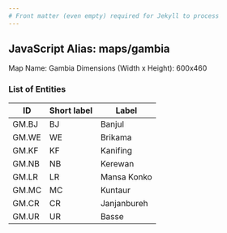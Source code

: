 ```yaml
---
# Front matter (even empty) required for Jekyll to process
---
```


## JavaScript Alias: maps/gambia

Map Name: Gambia
Dimensions (Width x Height): 600x460

### List of Entities

ID | Short label | Label
---|---|---|
GM.BJ|BJ|Banjul
GM.WE|WE|Brikama
GM.KF|KF|Kanifing
GM.NB|NB|Kerewan
GM.LR|LR|Mansa Konko
GM.MC|MC|Kuntaur
GM.CR|CR|Janjanbureh
GM.UR|UR|Basse
